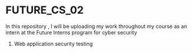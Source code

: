 # FUTURE_CS_02

In this repository , I will be uploading my work throughout my course as an intern at the Future Interns program for cyber security

01) Web application security testing
